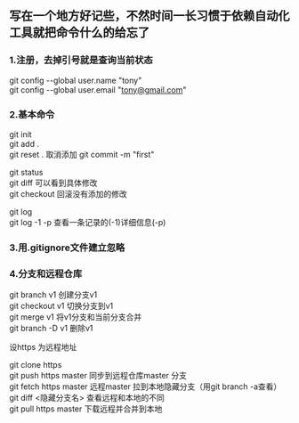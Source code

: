 ## 写在一个地方好记些，不然时间一长习惯于依赖自动化工具就把命令什么的给忘了
### 1.注册，去掉引号就是查询当前状态  
git config --global user.name "tony"  
git config --global user.email "tony@gmail.com"

### 2.基本命令  
git init  
git add .  
git reset .  取消添加
git commit -m "first"  

git status  
git diff <dirname>      可以看到具体修改  
git checkout <dirname>  回滚没有添加的修改  

git log   
git log <commitid> -1 -p  查看一条记录的(-1)详细信息(-p)



### 3.用.gitignore文件建立忽略  

### 4.分支和远程仓库  
git branch v1 创建分支v1  
git checkout v1 切换分支到v1  
git merge v1 将v1分支和当前分支合并  
git branch -D v1 删除v1  

设https 为远程地址  

git clone https  
git push https master 同步到远程仓库master 分支  
git fetch https master 远程master 拉到本地隐藏分支（用git branch -a查看）
git diff <隐藏分支名> 查看远程和本地的不同  
git pull https master  下载远程并合并到本地
